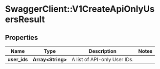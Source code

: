 # SwaggerClient::V1CreateApiOnlyUsersResult

## Properties
Name | Type | Description | Notes
------------ | ------------- | ------------- | -------------
**user_ids** | **Array&lt;String&gt;** | A list of API-only User IDs. | 

